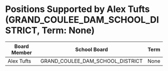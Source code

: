 # Positions Supported by Alex Tufts (GRAND_COULEE_DAM_SCHOOL_DISTRICT, Term: None)

| Board Member | School Board | Term |
|--------------|--------------|------|
| Alex Tufts | GRAND_COULEE_DAM_SCHOOL_DISTRICT | None |

